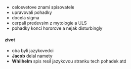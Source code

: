 - celosvetove znami spisovatele
- upravovali pohadky 
- docela sigma
- cerpali predevsim z mytologie a ULS
- pohadky konci hororove a nejak disturbingly
#### zivot
- oba byli jazykovedci
- **Jacob** delal namety
- **Whilhelm** spis resil jazykovou stranku tech pohadek atd
